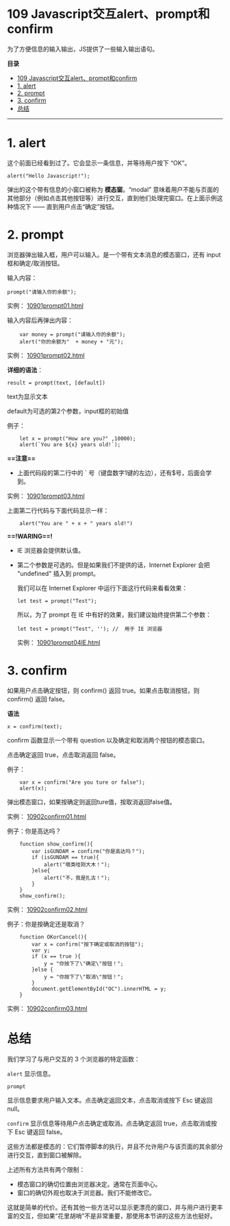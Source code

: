 # 109 Javascript交互alert、prompt和confirm

为了方便信息的输入输出，JS提供了一些输入输出语句。

**目录**
- [109 Javascript交互alert、prompt和confirm](#109-javascript交互alertprompt和confirm)
- [1. alert](#1-alert)
- [2. prompt](#2-prompt)
- [3. confirm](#3-confirm)
- [总结](#总结)


***

# 1. alert

这个前面已经看到过了。它会显示一条信息，并等待用户按下 “OK”。

```
alert("Hello Javascript!");
```

弹出的这个带有信息的小窗口被称为 **模态窗**。“modal” 意味着用户不能与页面的其他部分（例如点击其他按钮等）进行交互，直到他们处理完窗口。在上面示例这种情况下 —— 直到用户点击“确定”按钮。



# 2. prompt

浏览器弹出输入框，用户可以输入。是一个带有文本消息的模态窗口，还有 input 框和确定/取消按钮。

输入内容：

```
prompt("请输入你的余额");
```

实例：  [10901prompt01.html](10901prompt01.html) 



输入内容后再弹出内容：

```
    var money = prompt("请输入你的余额");
    alert("你的余额为"  + money + "元");
```

实例： [10901prompt02.html](10901prompt02.html) 



**详细的语法**：

```
result = prompt(text, [default])
```

text为显示文本

default为可选的第2个参数，input框的初始值

例子：

```
    let x = prompt("How are you?" ,10000);
    alert(`You are ${x} years old!`);
```

**==注意==**

* 上面代码段的第二行中的 ` 号（键盘数字1键的左边），还有$号，后面会学到。

实例： [10901prompt03.html](10901prompt03.html) 

上面第二行代码与下面代码显示一样：

```
    alert("You are " + x + " years old!")
```



**==!WARING==!**

* IE 浏览器会提供默认值。

* 第二个参数是可选的。但是如果我们不提供的话，Internet Explorer 会把 "undefined" 插入到 prompt。

  我们可以在 Internet Explorer 中运行下面这行代码来看看效果：

  ```
  let test = prompt("Test");
  ```

  所以，为了 prompt 在 IE 中有好的效果，我们建议始终提供第二个参数：

  ```
  let test = prompt("Test", ''); //  用于 IE 浏览器
  ```

  实例： [10901prompt04IE.html](10901prompt04IE.html) 



# 3. confirm

如果用户点击确定按钮，则 confirm() 返回 true。如果点击取消按钮，则 confirm() 返回 false。

**语法**

```
x = confirm(text);
```

confirm 函数显示一个带有 question 以及确定和取消两个按钮的模态窗口。

点击确定返回 true，点击取消返回 false。

例子：

```
    var x = confirm("Are you ture or false");
    alert(x);
```

弹出模态窗口，如果按确定则返回ture值，按取消返回false值。

实例： [10902confirm01.html](10902confirm01.html) 

例子：你是高达吗？

```
    function show_confirm(){
        var isGUNDAM = confirm("你是高达吗？");
        if (isGUNDAM == true){
            alert("哦类哇刚大木！");
        }else{
            alert("不，我是扎古！");
        }
    }
    show_confirm();
```

实例： [10902confirm02.html](10902confirm02.html) 



例子：你是按确定还是取消？

```
    function OKorCancel(){
        var x = confirm("按下确定或取消的按钮");
        var y;
        if (x == true ){
            y = "你按下了\"确定\"按钮！";
        }else {
            y = "你按下了\"取消\"按钮！";
        }
        document.getElementById("OC").innerHTML = y;
    }
```

实例： [10902confirm03.html](10902confirm03.html) 



# 总结

我们学习了与用户交互的 3 个浏览器的特定函数：

`alert`
显示信息。

`prompt`

显示信息要求用户输入文本。点击确定返回文本，点击取消或按下 Esc 键返回 null。

`confirm`
显示信息等待用户点击确定或取消。点击确定返回 true，点击取消或按下 Esc 键返回 false。



这些方法都是模态的：它们暂停脚本的执行，并且不允许用户与该页面的其余部分进行交互，直到窗口被解除。

上述所有方法共有两个限制：

* 模态窗口的确切位置由浏览器决定。通常在页面中心。
* 窗口的确切外观也取决于浏览器。我们不能修改它。

这就是简单的代价。还有其他一些方法可以显示更漂亮的窗口，并与用户进行更丰富的交互，但如果“花里胡哨”不是非常重要，那使用本节讲的这些方法也挺好。